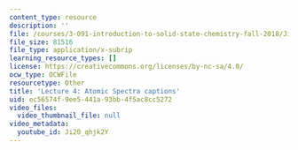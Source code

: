 ```yaml
---
content_type: resource
description: ''
file: /courses/3-091-introduction-to-solid-state-chemistry-fall-2018/Ji20_qhjk2Y_captions.webvtt
file_size: 81516
file_type: application/x-subrip
learning_resource_types: []
license: https://creativecommons.org/licenses/by-nc-sa/4.0/
ocw_type: OCWFile
resourcetype: Other
title: 'Lecture 4: Atomic Spectra captions'
uid: ec56574f-9ee5-441a-93bb-4f5ac8cc5272
video_files:
  video_thumbnail_file: null
video_metadata:
  youtube_id: Ji20_qhjk2Y
---
```

